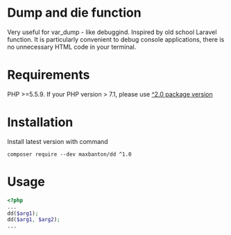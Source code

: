# Dump and die function

Very useful for var_dump - like debuggind. Inspired by old school Laravel function. 
It is particularly convenient to debug console applications, there is no unnecessary HTML code in your terminal.

# Requirements

PHP >=5.5.9. If your PHP version > 7.1, please use [^2.0 package version](https://github.com/maxbanton/dd/tree/master)

# Installation
Install latest version with command

```
composer require --dev maxbanton/dd ^1.0
```

# Usage

```php
<?php
...
dd($arg1);
dd($arg1, $arg2);
...
```

